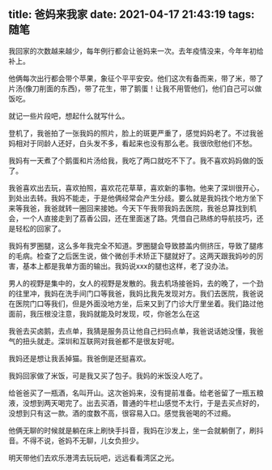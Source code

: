 title: 爸妈来我家
date: 2021-04-17 21:43:19
tags: 随笔
---

我回家的次数越来越少，每年例行都会让爸妈来一次。去年疫情没来，今年年初给补上。<!--more-->

他俩每次出行都会带个苹果，象征个平平安安。他们这次有备而来，带了米，带了片汤(像刀削面的东西)，带了花生，带了鹅蛋！让我不用管他们，他们自己可以做饭吃。

就记一些片段吧，想起什么就写什么。

登机了，我爸拍了一张我妈的照片，脸上的斑更严重了，感觉妈妈老了。不过我爸妈相对于同龄人还好，白头发不多，看起来也没有那么老。我很欣慰他们不愁。

我妈有一天煮了个鹅蛋和片汤给我，我吃了两口就吃不下了。我不喜欢妈妈做的饭了。

我爸喜欢出去玩，喜欢拍照，喜欢花花草草，喜欢新的事物。他来了深圳很开心，到处出去转。我妈不能走，于是他俩经常会产生分歧。要么就是我妈找个地方坐下来等我爸，我爸就转一圈回来接她。今天下午我带我妈去医院，我爸总算找到机会，一个人直接走到了荔香公园，还在里面迷了路。凭借自己熟练的导航技巧，还是轻松的回家了。

我妈有罗圈腿，这么多年我完全不知道。罗圈腿会导致膝盖内侧挤压，导致了腿疼的毛病。检查了之后医生说，做个微创手术矫正下腿就好了。这两天跟我妈吵的厉害，基本上都是我单方面的输出。我妈说xxx的腿也这样，老了没办法。

男人的视野是集中的，女人的视野是发散的。我去机场接爸妈，去的晚了，一个劲的往里冲，我妈在洗手间门口等我爸，我妈比我先发现对方。我们去医院，我爸说在医院门口等我们，但是外面没地方坐，后来又到了门诊大厅里坐着。我们路过他面前，我压根没注意，我妈就能及时发现，哎，你爸怎么在这

我爸去买卤鹅，去点单，我猜是服务员让他自己扫码点单，我爸说话她没懂，我爸气的扭头就走。深圳和互联网对我爸都不是很友好呢。

我妈还是想让我丢掉猫。我爸倒是还挺喜欢。

我妈回家做了米饭，可是我又买了包子。我妈的米饭没人吃了。

给爸爸买了一瓶酒，名叫开山。这次爸妈来，没有提前准备。给老爸留了一瓶五粮液，没想到两天喝完了。出去买酒，普通的牛栏山感觉不太行，于是去买点好的，没想到只有这一款。酒的度数不高，很容易入口。感觉我爸喝的不过瘾。

他俩无聊的时候就是躺在床上刷快手抖音，我妈在沙发上，坐一会就躺倒了，刷抖音。不得不说，爸妈不无聊，儿女负担少。

明天带他们去欢乐港湾去玩玩吧，远远看看湾区之光。
